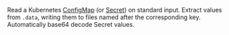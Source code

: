 Read a Kubernetes [ConfigMap][] (or [Secret][]) on standard input. Extract values from `.data`, writing them to files named after the corresponding key. Automatically base64 decode Secret values.

[configmap]: https://kubernetes.io/docs/concepts/configuration/configmap/
[secret]: https://kubernetes.io/docs/concepts/configuration/secret/
